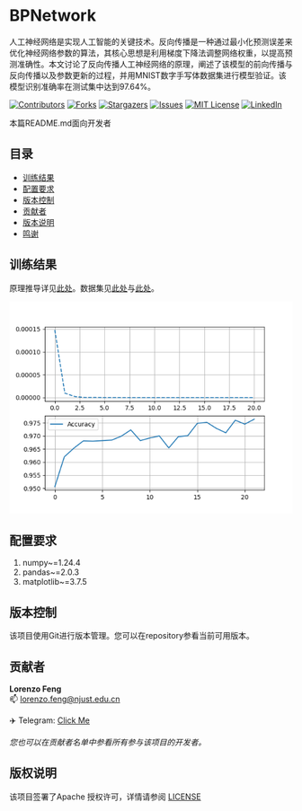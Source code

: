 # BPNetwork

人工神经网络是实现人工智能的关键技术。反向传播是一种通过最小化预测误差来优化神经网络参数的算法，其核心思想是利用梯度下降法调整网络权重，以提高预测准确性。本文讨论了反向传播人工神经网络的原理，阐述了该模型的前向传播与反向传播以及参数更新的过程，并用MNIST数字手写体数据集进行模型验证。该模型识别准确率在测试集中达到97.64\%。

[![Contributors][contributors-shield]][contributors-url]
[![Forks][forks-shield]][forks-url]
[![Stargazers][stars-shield]][stars-url]
[![Issues][issues-shield]][issues-url]
[![MIT License][license-shield]][license-url]
[![LinkedIn][linkedin-shield]][linkedin-url]


 本篇README.md面向开发者

## 目录

- [训练结果](#训练结果)
- [配置要求](#开发前的配置要求)
- [版本控制](#版本控制)
- [贡献者](#贡献者)
- [版本说明](#版本说明)
- [鸣谢](#鸣谢)

## 训练结果

原理推导详见[此处](./doc/基于PB人工神经网络的数字手写体识别模型.pdf)。数据集见[此处](./dataset/mnist_train.csv)与[此处](./dataset/mnist_test.csv)。

![损失函数与准确率曲线](./doc/result.png)

## 配置要求

1. numpy~=1.24.4
2. pandas~=2.0.3
3. matplotlib~=3.7.5


## 版本控制

该项目使用Git进行版本管理。您可以在repository参看当前可用版本。

## 贡献者

**Lorenzo Feng** <br/>
:mailbox: lorenzo.feng@njust.edu.cn

:airplane: Telegram: [Click Me](https://t.me/lorenzofeng)    

 *您也可以在贡献者名单中参看所有参与该项目的开发者。*

## 版权说明

该项目签署了Apache 授权许可，详情请参阅 [LICENSE](https://github.com/7emotions/ChromiumSpider/blob/master/LICENSE.txt)

<!-- links -->

[your-project-path]:njust-opensource/BPNetwork
[contributors-shield]: https://img.shields.io/github/contributors/njust-opensource/BPNetwork.svg?style=flat-square
[contributors-url]: https://github.com/njust-opensource/BPNetwork/graphs/contributors
[forks-shield]: https://img.shields.io/github/forks/njust-opensource/BPNetwork.svg?style=flat-square
[forks-url]: https://github.com/njust-opensource/BPNetwork/network/members
[stars-shield]: https://img.shields.io/github/stars/njust-opensource/BPNetwork.svg?style=flat-square
[stars-url]: https://github.com/njust-opensource/BPNetwork/stargazers
[issues-shield]: https://img.shields.io/github/issues/njust-opensource/BPNetwork.svg?style=flat-square
[issues-url]: https://img.shields.io/github/issues/njust-opensource/BPNetwork.svg
[license-shield]: https://img.shields.io/github/license/njust-opensource/BPNetwork.svg?style=flat-square
[license-url]: https://github.com/njust-opensource/BPNetwork/blob/master/LICENSE
[linkedin-shield]: https://img.shields.io/badge/-LinkedIn-black.svg?style=flat-square&logo=linkedin&colorB=555
[linkedin-url]: https://linkedin.com/in/shaojintian
